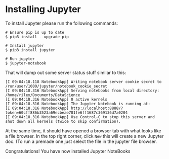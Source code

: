 # Installing Jupyter
To install Jupyter please run the following commands:
```
# Ensure pip is up to date
$ pip3 install --upgrade pip

# Install jupyter
$ pip3 install jupyter

# Run jupyter
$ jupyter-notebook

```


That will dump out some server status stuff similar to this:
```
[I 09:04:18.118 NotebookApp] Writing notebook server cookie secret to /run/user/1000/jupyter/notebook_cookie_secret
[I 09:04:18.316 NotebookApp] Serving notebooks from local directory: /home/riley/Documents/DataScience
[I 09:04:18.316 NotebookApp] 0 active kernels
[I 09:04:18.316 NotebookApp] The Jupyter Notebook is running at:
[I 09:04:18.316 NotebookApp] http://localhost:8888/?token=60cff886b3523a69ecbeae781fe6ff1687c369136d7a0204
[I 09:04:18.316 NotebookApp] Use Control-C to stop this server and shut down all kernels (twice to skip confirmation).
```

At the same time, it should have opened a browser tab with what looks like a file browser. In the top right corner, click `New` this will create a new Jupyter doc. (To run a premade one just select the file in the jupyter file browser.


Congratulations! You have now installed Jupyter NoteBooks
